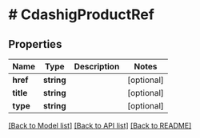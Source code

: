 # # CdashigProductRef

## Properties

Name | Type | Description | Notes
------------ | ------------- | ------------- | -------------
**href** | **string** |  | [optional]
**title** | **string** |  | [optional]
**type** | **string** |  | [optional]

[[Back to Model list]](../../README.md#models) [[Back to API list]](../../README.md#endpoints) [[Back to README]](../../README.md)
